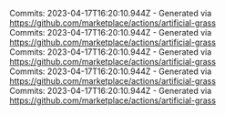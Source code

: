 Commits: 2023-04-17T16:20:10.944Z - Generated via https://github.com/marketplace/actions/artificial-grass
<br>
Commits: 2023-04-17T16:20:10.944Z - Generated via https://github.com/marketplace/actions/artificial-grass
<br>
Commits: 2023-04-17T16:20:10.944Z - Generated via https://github.com/marketplace/actions/artificial-grass
<br>
Commits: 2023-04-17T16:20:10.944Z - Generated via https://github.com/marketplace/actions/artificial-grass
<br>
Commits: 2023-04-17T16:20:10.944Z - Generated via https://github.com/marketplace/actions/artificial-grass
<br>
